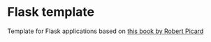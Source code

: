Flask template
==============

Template for Flask applications based on [this book by Robert Picard](https://exploreflask.com/)
